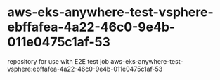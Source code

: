 # aws-eks-anywhere-test-vsphere-ebffafea-4a22-46c0-9e4b-011e0475c1af-53
repository for use with E2E test job aws-eks-anywhere-test-vsphere:ebffafea-4a22-46c0-9e4b-011e0475c1af-53
